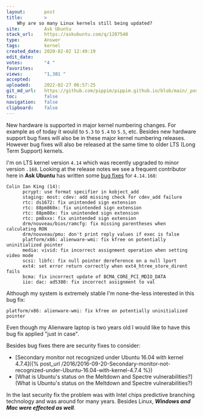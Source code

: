 ```yaml
---
layout:       post
title:        >
    Why are so many Linux kernels still being updated?
site:         Ask Ubuntu
stack_url:    https://askubuntu.com/q/1207540
type:         Answer
tags:         kernel
created_date: 2020-02-02 12:49:19
edit_date:    
votes:        "4 "
favorites:    
views:        "1,381 "
accepted:     
uploaded:     2022-02-27 06:57:25
git_md_url:   https://github.com/pippim/pippim.github.io/blob/main/_posts/2020/2020-02-02-Why-are-so-many-Linux-kernels-still-being-updated_.md
toc:          false
navigation:   false
clipboard:    false
---
```


New hardware is supported in major kernel numbering changes. For example as of today it would to `5.3` to `5.4` to `5.5`, etc. Besides new hardware support bug fixes will also be in these major kernel numbering releases. However bug fixes will also be released at the same time to older LTS (Long Term Support) kernels.

I'm on LTS kernel version `4.14` which was recently upgraded to minor version `.168`. Looking at the release notes we see a frequent contributor here in **Ask Ubuntu** has written some [bug fixes][1] for `4.14.168`:

``` 
Colin Ian King (14):
      pcrypt: use format specifier in kobject_add
      staging: most: cdev: add missing check for cdev_add failure
      rtc: ds1672: fix unintended sign extension
      rtc: 88pm860x: fix unintended sign extension
      rtc: 88pm80x: fix unintended sign extension
      rtc: pm8xxx: fix unintended sign extension
      drm/nouveau/bios/ramcfg: fix missing parentheses when calculating RON
      drm/nouveau/pmu: don't print reply values if exec is false
      platform/x86: alienware-wmi: fix kfree on potentially uninitialized pointer
      media: vivid: fix incorrect assignment operation when setting video mode
      scsi: libfc: fix null pointer dereference on a null lport
      ext4: set error return correctly when ext4_htree_store_dirent fails
      bcma: fix incorrect update of BCMA_CORE_PCI_MDIO_DATA
      iio: dac: ad5380: fix incorrect assignment to val
```

Although my system is extremely stable I'm none-the-less interested in this bug fix:

``` 
platform/x86: alienware-wmi: fix kfree on potentially uninitialized pointer
```

Even though my Alienware laptop is two years old I would like to have this bug fix applied "just in case".

Besides bug fixes there are security fixes to consider:

- [Secondary monitor not recognized under Ubuntu 16.04 with kernel 4.7.4]({% post_url /2016/2016-09-20-Secondary-monitor-not-recognized-under-Ubuntu-16.04-with-kernel-4.7.4 %})
- [What is Ubuntu&#39;s status on the Meltdown and Spectre vulnerabilities?](What is Ubuntu&#39;s status on the Meltdown and Spectre vulnerabilities?)

In the last security fix the problem was with Intel chips predictive branching technology and was around for many years. Besides Linux, ***Windows and Mac were effected as well***.

  [1]: https://lwn.net/Articles/810637/
